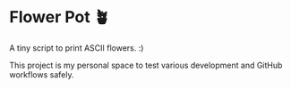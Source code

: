 # Flower Pot 🪴

A tiny script to print ASCII flowers. :)

This project is my personal space to test various development and GitHub workflows safely.
